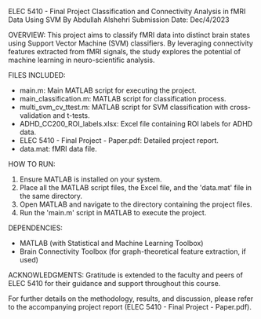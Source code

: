 ELEC 5410 - Final Project
Classification and Connectivity Analysis in fMRI Data Using SVM
By Abdullah Alshehri
Submission Date: Dec/4/2023

OVERVIEW:
This project aims to classify fMRI data into distinct brain states using Support Vector Machine (SVM) classifiers. By leveraging connectivity features extracted from fMRI signals, the study explores the potential of machine learning in neuro-scientific analysis.

FILES INCLUDED:
- main.m: Main MATLAB script for executing the project.
- main_classification.m: MATLAB script for classification process.
- multi_svm_cv_ttest.m: MATLAB script for SVM classification with cross-validation and t-tests.
- ADHD_CC200_ROI_labels.xlsx: Excel file containing ROI labels for ADHD data.
- ELEC 5410 - Final Project - Paper.pdf: Detailed project report.
- data.mat: fMRI data file.

HOW TO RUN:
1. Ensure MATLAB is installed on your system.
2. Place all the MATLAB script files, the Excel file, and the 'data.mat' file in the same directory.
3. Open MATLAB and navigate to the directory containing the project files.
4. Run the 'main.m' script in MATLAB to execute the project.

DEPENDENCIES:
- MATLAB (with Statistical and Machine Learning Toolbox)
- Brain Connectivity Toolbox (for graph-theoretical feature extraction, if used)

ACKNOWLEDGMENTS:
Gratitude is extended to the faculty and peers of ELEC 5410 for their guidance and support throughout this course.

For further details on the methodology, results, and discussion, please refer to the accompanying project report (ELEC 5410 - Final Project - Paper.pdf).
